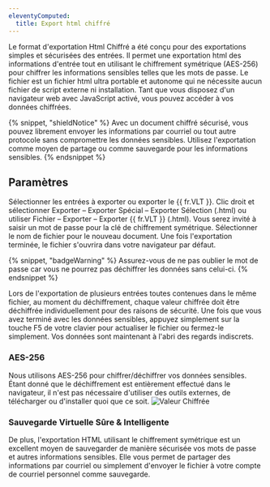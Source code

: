 ```yaml
---
eleventyComputed:
  title: Export html chiffré
---
```

Le format d'exportation Html Chiffré a été conçu pour des exportations simples et sécurisées des entrées. Il permet une exportation html des informations d'entrée tout en utilisant le chiffrement symétrique (AES-256) pour chiffrer les informations sensibles telles que les mots de passe. Le fichier est un fichier html ultra portable et autonome qui ne nécessite aucun fichier de script externe ni installation. Tant que vous disposez d'un navigateur web avec JavaScript activé, vous pouvez accéder à vos données chiffrées.

{% snippet, "shieldNotice" %}
Avec un document chiffré sécurisé, vous pouvez librement envoyer les informations par courriel ou tout autre protocole sans compromettre les données sensibles. Utilisez l'exportation comme moyen de partage ou comme sauvegarde pour les informations sensibles.
{% endsnippet %}

## Paramètres

Sélectionner les entrées à exporter ou exporter le {{ fr.VLT }}. Clic droit et sélectionner Exporter – Exporter Spécial – Exporter Sélection (.html) ou utiliser Fichier – Exporter – Exporter {{ fr.VLT }} (.html). Vous serez invité à saisir un mot de passe pour la clé de chiffrement symétrique. Sélectionner le nom de fichier pour le nouveau document. Une fois l'exportation terminée, le fichier s'ouvrira dans votre navigateur par défaut.

{% snippet, "badgeWarning" %}
Assurez-vous de ne pas oublier le mot de passe car vous ne pourrez pas déchiffrer les données sans celui-ci.
{% endsnippet %}

Lors de l'exportation de plusieurs entrées toutes contenues dans le même fichier, au moment du déchiffrement, chaque valeur chiffrée doit être déchiffrée individuellement pour des raisons de sécurité. Une fois que vous avez terminé avec les données sensibles, appuyez simplement sur la touche F5 de votre clavier pour actualiser le fichier ou fermez-le simplement. Vos données sont maintenant à l'abri des regards indiscrets.

### AES-256

Nous utilisons AES-256 pour chiffrer/déchiffrer vos données sensibles. Étant donné que le déchiffrement est entièrement effectué dans le navigateur, il n'est pas nécessaire d'utiliser des outils externes, de télécharger ou d'installer quoi que ce soit.
![Valeur Chiffrée](https://cdnweb.devolutions.net/docs/docs_en_rdm_windows_clip10883.png)

### Sauvegarde Virtuelle Sûre & Intelligente

De plus, l'exportation HTML utilisant le chiffrement symétrique est un excellent moyen de sauvegarder de manière sécurisée vos mots de passe et autres informations sensibles. Elle vous permet de partager des informations par courriel ou simplement d'envoyer le fichier à votre compte de courriel personnel comme sauvegarde.